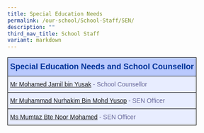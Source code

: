 ```yaml
---
title: Special Education Needs
permalink: /our-school/School-Staff/SEN/
description: ""
third_nav_title: School Staff
variant: markdown
---
```

<table class="tg" style="undefined;table-layout: fixed; width: 600px">
<thead>
  <tr>
    <th class="tg-s25z">Special Education Needs and School Counsellor</th>
  </tr>
</thead>
<tbody>
  <tr>
    <td class="tg-73oq"><a href="mailto:mohamed_jamil_yusak@schools.gov.sg">Mr Mohamed Jamil bin Yusak</a> - School Counsellor</td></tr><tr>
    <td class="tg-73oq"><a href="mailto:muhd_nurhakim@schools.gov.sg">Mr Muhammad Nurhakim Bin Mohd Yusop</a> - SEN Officer</td></tr><tr>
    <td class="tg-73oq"><a href="mailto:mumtaz_noor_mohamed@schools.gov.sg">Ms Mumtaz Bte Noor Mohamed</a> - SEN Officer</td>
</tr>
</tbody>
</table>
<style type="text/css">
.tg  {border-collapse:collapse;border-color:#aabcfe;border-spacing:0;}
.tg td{background-color:#e8edff;border-color:#aabcfe;border-style:solid;border-width:1px;color:#669;
  font-family:Arial, sans-serif;font-size:14px;overflow:hidden;padding:10px 5px;word-break:normal;}
.tg th{background-color:#b9c9fe;border-color:#aabcfe;border-style:solid;border-width:1px;color:#039;
  font-family:Arial, sans-serif;font-size:14px;font-weight:normal;overflow:hidden;padding:10px 5px;word-break:normal;}
.tg .tg-18eh{border-color:#000000;font-weight:bold;text-align:center;vertical-align:middle}
.tg .tg-s25z{border-color:#000000;font-size:18px;font-weight:bold;text-align:left;vertical-align:top}
.tg .tg-73oq{border-color:#000000;text-align:left;vertical-align:top}
</style>